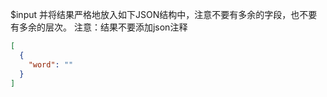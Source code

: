 $input
并将结果严格地放入如下JSON结构中，注意不要有多余的字段，也不要有多余的层次。
注意：结果不要添加json注释

```json
[
  {
    "word": ""
  }
]
```